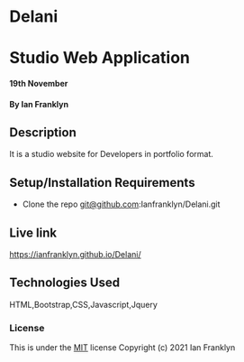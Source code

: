 # Delani
# Studio Web Application
#### 19th November
#### By Ian Franklyn
## Description
It is a studio website for Developers in portfolio format.
## Setup/Installation Requirements
* Clone the repo  git@github.com:Ianfranklyn/Delani.git
## Live link

https://ianfranklyn.github.io/Delani/
## Technologies Used
HTML,Bootstrap,CSS,Javascript,Jquery
### License
This is under the [MIT](LICENSE) license
Copyright (c) 2021 Ian Franklyn